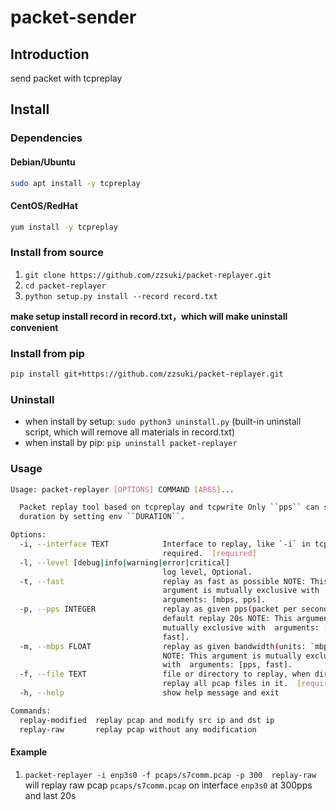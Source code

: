 # packet-sender

## Introduction
send packet with tcpreplay

## Install

### Dependencies

#### Debian/Ubuntu

```bash
sudo apt install -y tcpreplay
```

#### CentOS/RedHat

```bash
yum install -y tcpreplay
```

### Install from source

1.  `git clone https://github.com/zzsuki/packet-replayer.git`
2.  `cd packet-replayer`
3.  `python setup.py install --record record.txt`

**make setup install record in record.txt，which will make uninstall convenient**

### Install from pip

```bash
pip install git+https://github.com/zzsuki/packet-replayer.git
```

### Uninstall

- when install by setup: `sudo python3 uninstall.py` (built-in uninstall script, which will remove all materials in record.txt)
- when install by pip: `pip uninstall packet-replayer`


### Usage

```bash
Usage: packet-replayer [OPTIONS] COMMAND [ARGS]...

  Packet replay tool based on tcpreplay and tcpwrite Only ``pps`` can set
  duration by setting env ``DURATION``.

Options:
  -i, --interface TEXT            Interface to replay, like `-i` in tcpreplay,
                                  required.  [required]
  -l, --level [debug|info|warning|error|critical]
                                  log level, Optional.
  -t, --fast                      replay as fast as possible NOTE: This
                                  argument is mutually exclusive with
                                  arguments: [mbps, pps].
  -p, --pps INTEGER               replay as given pps(packet per second),
                                  default replay 20s NOTE: This argument is
                                  mutually exclusive with  arguments: [mbps,
                                  fast].
  -m, --mbps FLOAT                replay as given bandwidth(units: `mbps`)
                                  NOTE: This argument is mutually exclusive
                                  with  arguments: [pps, fast].
  -f, --file TEXT                 file or directory to replay, when directory,
                                  replay all pcap files in it.  [required]
  -h, --help                      show help message and exit

Commands:
  replay-modified  replay pcap and modify src ip and dst ip
  replay-raw       replay pcap without any modification
```

#### Example

1. `packet-replayer -i enp3s0 -f pcaps/s7comm.pcap -p 300  replay-raw` will replay raw pcap `pcaps/s7comm.pcap` on interface `enp3s0` at 300pps and last 20s


